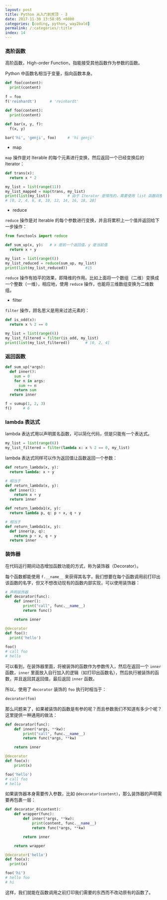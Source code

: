 ```yaml
---
layout: post
title: Python 从入门到秃顶 - 3
date: 2017-11-30 13:58:05 +0800
categories: [coding, python, way2bald]
permalink: /:categories/:title
index: 14
---
```


### 高阶函数

高阶函数，High-order Function，指能接受其他函数作为参数的函数。

Python 中函数名相当于变量，指向函数本身。

```python
def foo(content):
  print(content)
  
f = foo
f('reinhardt')		# 'reinhardt'
```

```python
def foo(content):
  print(content)
  
def bar(x, y, f):
  f(x, y)

bar('hi', 'genji', foo)		# 'hi genji'
```

* map

`map` 操作是对 Iterable 的每个元素进行变换，然后返回一个已经变换后的 Iterator：

```python
def trans(x):
  return x * 2

my_list = list(range(11))
my_list_mapped = map(trans, my_list)
print(list(my_list))		# 由于 Iterator 是惰性的，需要使用 list 函数将整个数列计算出来
# [0, 2, 4, 6, 8, 10, 12, 14, 16, 18, 20]
```

* reduce

`reduce` 操作是对 Iterable 的每个参数进行变换，并且将累积上一个值并返回给下一步操作：

```python
from functools import reduce

def sum_up(x, y):	# x 是前一个返回值，y 是当前值
  return x + y

my_list = list(range(6))
my_list_reduced = reduce(sum_up, my_list)
print(list(my_list_reduced))		#15
```

`reduce` 操作有拍平的效果，即降维的作用。比如上面将一个数组（二维）变换成一个整数（一维），相应地，使用 `reduce` 操作，也能将三维数组变换为二维数组。

* filter

`filter` 操作，顾名思义是用来过滤元素的：

```python
def is_odd(x):
  return x % 2 == 0

my_list = list(range(6))
my_list_filtered = filter(is_odd, my_list)
print(list(my_list_filtered))		# [0, 2, 4]
```

### 返回函数

```python
def sum_up(*args):
  def inner():
    sum = 0
    for n in args:
      sum += n
    return sum
  return inner

f = sumup(1, 2, 3)
f()		# 6
```

### lambda 表达式

lambda 表达式用以声明匿名函数，可以简化代码，但是只能有一个表达式。

```python
my_list = list(range(6))
my_list_filtered = filter(lambda x: x % 2 == 0, my_list)
```

lambda 表达式同样可以作为返回值让函数返回一个参数：

```python
def return_lambda(x, y):
  return lambda: x + y

# 相当于
def return_lambda(x, y):
  def inner():
    return x + y
  return inner

def return_lambda1(x, y):
  return lambda p, q: p + x, q + y

# 相当于
def return_lambda1(x, y):
  def inner(p, q):
    return p + x, q + y
  return inner
```

### 装饰器

在代码运行期间动态增加函数功能的方式，称为装饰器（Decorator）。

每个函数都能使用 `f.__name__` 来获得其名字，我们想要在每个函数调用前打印出该函数的名字，但又不想改动现有的函数内部实现，可以使用装饰器：

```python
# 声明装饰器
def decorator(func):
    def inner():
        print("call", func.__name__)
        return func()

    return inner

@decorator
def foo():
  print('hello')
  
foo()
# call foo
# hello
```

可以看到，在装饰器里面，将被装饰的函数作为参数传入，然后在返回一个 `inner` 函数，`inner` 里面放入自行加入的逻辑（如打印出函数名），然后执行被装饰的函数，并且返回其返回值，最后返回 `inner` 函数。

所以，使用了 `decorator` 装饰的 `foo` 执行时相当于：

```python
decorator(foo)
```

那么问题来了，如果被装饰的函数是有参的呢？而且参数我们不知道有多少个呢？这里提供一种通用的做法：

```python
def decorator(func):
    def inner(*args, **kw):
        print("call", func.__name__)
        return func(*args, **kw)

    return inner

@decorator
def foo(x):
    print(x)

foo('hello')
# call foo
# hello
```

如果装饰器本身需要传入参数，比如 `@decorator(content)`，那么装饰器的声明需要再包裹一层：

```python
def decorator_0(content):
    def wrapper(func):
        def inner(*args, **kw):
            print(content, func.__name__)
            return func(*args, **kw)

        return inner

    return wrapper

@decorator('hello')
def foo(x):
  print(x)

foo('hi')
# hello foo
# hi
```

这样，我们就能在函数调用之前打印我们需要的东西而不改动原有的函数了。
